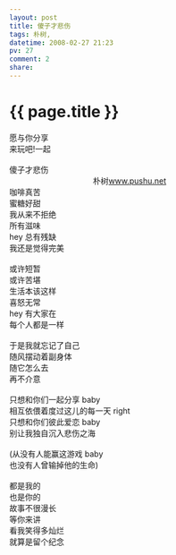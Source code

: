 ```yaml
---
layout: post
title: 傻子才悲伤
tags: 朴树,
datetime: 2008-02-27 21:23
pv: 27
comment: 2
share: 
---
```


{{ page.title }}
================

 愿与你分享<br />来玩吧!一起<br /><br />傻子才悲伤<br />&nbsp;&nbsp;&nbsp;&nbsp;&nbsp;&nbsp;&nbsp;&nbsp;&nbsp;&nbsp;&nbsp;&nbsp;&nbsp;&nbsp;&nbsp;&nbsp;&nbsp;&nbsp;&nbsp;&nbsp;&nbsp;&nbsp;&nbsp;&nbsp;&nbsp;&nbsp;&nbsp;&nbsp;&nbsp;&nbsp;&nbsp;&nbsp;&nbsp;&nbsp;&nbsp;&nbsp;&nbsp;  朴树<a href="http://www.pushu.net/">www.pushu.net</a><br />咖啡真苦<br />蜜糖好甜<br />我从来不拒绝<br />所有滋味<br />hey 总有残缺<br />我还是觉得完美<br /><br />或许短暂<br />或许苦堪<br />生活本该这样<br />喜怒无常<br />hey 有大家在<br />每个人都是一样<br /><br />于是我就忘记了自己<br />随风摆动着副身体<br />随它怎么去<br />再不介意<br /><br />只想和你们一起分享 baby <br />相互依偎着度过这儿的每一天 right <br />只想和你们彼此爱恋 baby <br />别让我独自沉入悲伤之海<br /><br />(从没有人能赢这游戏 baby <br />也没有人曾输掉他的生命)<br /><br />都是我的<br />也是你的<br />故事不很漫长<br />等你来讲<br />看我笑得多灿烂<br />就算是留个纪念 

